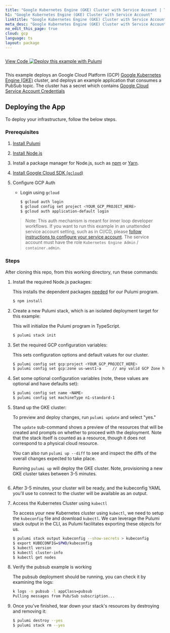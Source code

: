 ```yaml
---
title: "Google Kubernetes Engine (GKE) Cluster with Service Account | TypeScript"
h1: "Google Kubernetes Engine (GKE) Cluster with Service Account"
linktitle: "Google Kubernetes Engine (GKE) Cluster with Service Account"
meta_desc: "Google Kubernetes Engine (GKE) Cluster with Service Account How-to Guide using TypeScript"
no_edit_this_page: true
cloud: gcp
language: ts
layout: package
---
```


<!-- WARNING: this page was generated by a tool. Do not edit it by hand. -->
<!-- To change it, please see https://github.com/pulumi/registry/tree/master/tools/mktutorial. -->

<p class="mb-4 inline-flex items-center">
    <a class="rounded-md font-display text-lg text-white bg-white border-2 border-blue-600 px-3 mr-2 whitespace-no-wrap hover:text-white" style="height: 45px; line-height: 41px;" href="https://github.com/pulumi/examples/tree/master/gcp-ts-gke-serviceaccount" target="_blank">
        <span class="flex items-center">
            <i class="fab fa-github pr-1.5"></i>
            <span>View Code</span>
        </span>
    </a>
    <a href="https://app.pulumi.com/new?template=https://github.com/pulumi/examples/blob/master/gcp-ts-gke-serviceaccount/README.md" target="_blank">
        <img src="https://get.pulumi.com/new/button.svg" alt="Deploy this example with Pulumi">
    </a>
</p>


This example deploys an Google Cloud Platform (GCP) [Google Kubernetes Engine (GKE)](https://cloud.google.com/kubernetes-engine/) cluster, and deploys an example application that consumes a PubSub topic. The cluster has a secret which contains [Google Cloud Service Account Credentials](https://cloud.google.com/iam/docs/service-accounts)

## Deploying the App

To deploy your infrastructure, follow the below steps.

### Prerequisites

1. [Install Pulumi](https://www.pulumi.com/docs/get-started/install/)
1. [Install Node.js](https://nodejs.org/en/download/)
1. Install a package manager for Node.js, such as [npm](https://www.npmjs.com/get-npm) or [Yarn](https://yarnpkg.com/en/docs/install).
1. [Install Google Cloud SDK (`gcloud`)](https://cloud.google.com/sdk/docs/downloads-interactive)
1. Configure GCP Auth

    * Login using `gcloud`

        ```bash
        $ gcloud auth login
        $ gcloud config set project <YOUR_GCP_PROJECT_HERE>
        $ gcloud auth application-default login
        ```
    > Note: This auth mechanism is meant for inner loop developer
    > workflows. If you want to run this example in an unattended service
    > account setting, such as in CI/CD, please [follow instructions to
    > configure your service account](https://www.pulumi.com/docs/intro/cloud-providers/gcp/setup/). The
    > service account must have the role `Kubernetes Engine Admin` / `container.admin`.

### Steps

After cloning this repo, from this working directory, run these commands:

1. Install the required Node.js packages:

    This installs the dependent packages [needed](https://www.pulumi.com/docs/intro/concepts/how-pulumi-works/) for our Pulumi program.

    ```bash
    $ npm install
    ```

1. Create a new Pulumi stack, which is an isolated deployment target for this example:

    This will initialize the Pulumi program in TypeScript.

    ```bash
    $ pulumi stack init
    ```

1. Set the required GCP configuration variables:

    This sets configuration options and default values for our cluster.

    ```bash
    $ pulumi config set gcp:project <YOUR_GCP_PROJECT_HERE>
    $ pulumi config set gcp:zone us-west1-a     // any valid GCP Zone here
    ```

1. Set some optional configuration variables (note, these values are optional and have defaults set):

    ```bash
    $ pulumi config set name <NAME>
    $ pulumi config set machineType n1-standard-1
    ```

1. Stand up the GKE cluster:

    To preview and deploy changes, run `pulumi update` and select "yes."

    The `update` sub-command shows a preview of the resources that will be created
    and prompts on whether to proceed with the deployment. Note that the stack
    itself is counted as a resource, though it does not correspond
    to a physical cloud resource.

    You can also run `pulumi up --diff` to see and inspect the diffs of the
    overall changes expected to take place.

    Running `pulumi up` will deploy the GKE cluster. Note, provisioning a
    new GKE cluster takes between 3-5 minutes.

    ```bash

    ```

1. After 3-5 minutes, your cluster will be ready, and the kubeconfig YAML you'll use to connect to the cluster will
   be available as an output.

1. Access the Kubernetes Cluster using `kubectl`

    To access your new Kubernetes cluster using `kubectl`, we need to setup the
    `kubeconfig` file and download `kubectl`. We can leverage the Pulumi
    stack output in the CLI, as Pulumi facilitates exporting these objects for us.

    ```bash
    $ pulumi stack output kubeconfig --show-secrets > kubeconfig
    $ export KUBECONFIG=$PWD/kubeconfig
    $ kubectl version
    $ kubectl cluster-info
    $ kubectl get nodes
    ```

1. Verify the pubsub example is working

    The pubsub deployment should be running, you can check it by examining the logs:

    ```bash
    k logs -n pubsub -l appClass=pubsub
    Pulling messages from Pub/Sub subscription...
    ```

1. Once you've finished, tear down your stack's resources by destroying and removing it:

    ```bash
    $ pulumi destroy --yes
    $ pulumi stack rm --yes
    ```

